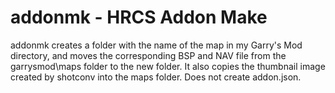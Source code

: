 # addonmk - HRCS Addon Make
 addonmk creates a folder with the name of the map in my Garry's Mod directory, and moves the corresponding BSP and NAV file from the garrysmod\maps folder to the new folder. It also copies the thumbnail image created by shotconv into the maps folder. Does not create addon.json.
